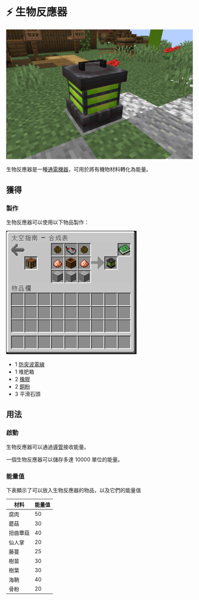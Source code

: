 # ⚡ 生物反應器

![](<../.gitbook/assets/image (10).png>)

生物反應器是一種[通電機器](../space/energy-systems.md)，可用於將有機物材料轉化為能量。

## 獲得

### 製作

生物反應器可以使用以下物品製作：

![](<../.gitbook/assets/image (6).png>)

* 1 [防突波電線](Surge-Proof-Wire.md)
* 1 堆肥箱
* 2 [橡膠](Rubber.md)
* 2 [銅粉](Copper-Dust.md)
* 3 平滑石頭

## 用法

### 啟動

生物反應器可以通過[導管](Conduit.md)接收能量。

一個生物反應器可以儲存多達 10000 單位的能量。

### 能量值

下表顯示了可以放入生物反應器的物品，以及它們的能量值

| 材料   | 能量值 |
| ---- | --- |
| 腐肉   | 50  |
| 蘑菇   | 30  |
| 扭曲蕈菇 | 40  |
| 仙人掌  | 20  |
| 藤蔓   | 25  |
| 樹苗   | 30  |
| 樹葉   | 30  |
| 海鞘   | 40  |
| 骨粉   | 20  |
